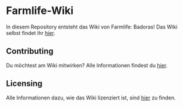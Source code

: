 # Farmlife-Wiki

In diesem Repository entsteht das Wiki von Farmlife: Badoras! Das Wiki selbst
findet ihr [hier](https://wiki.badoras.life).

## Contributing

Du möchtest am Wiki mitwirken? Alle Informationen findest du
[hier](.github/CONTRIBUTING.md).

## Licensing

Alle Informationen dazu, wie das Wiki lizenziert ist, sind [hier](LICENSE) zu
finden.
